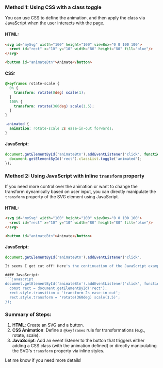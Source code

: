 ### Method 1: Using CSS with a class toggle

You can use CSS to define the animation, and then apply the class via JavaScript when the user interacts with the page.

#### HTML:
```html
<svg id="mySvg" width="100" height="100" viewBox="0 0 100 100">
  <rect id="rect" x="10" y="10" width="80" height="80" fill="blue"/>
</svg>

<button id="animateBtn">Animate</button>
```

#### CSS:
```css
@keyframes rotate-scale {
  0% {
    transform: rotate(0deg) scale(1);
  }
  100% {
    transform: rotate(360deg) scale(1.5);
  }
}

.animated {
  animation: rotate-scale 2s ease-in-out forwards;
}
```

#### JavaScript:
```javascript
document.getElementById('animateBtn').addEventListener('click', function() {
  document.getElementById('rect').classList.toggle('animated');
});
```

### Method 2: Using JavaScript with inline `transform` property

If you need more control over the animation or want to change the transform dynamically based on user input, you can directly manipulate the `transform` property of the SVG element using JavaScript.

#### HTML:
```html
<svg id="mySvg" width="100" height="100" viewBox="0 0 100 100">
  <rect id="rect" x="10" y="10" width="80" height="80" fill="blue"/>
</svg>

<button id="animateBtn">Animate</button>
```

#### JavaScript:
```javascript
document.getElementById('animateBtn').addEventListener('click',

It seems I got cut off! Here's the continuation of the JavaScript example:

#### JavaScript:
```javascript
document.getElementById('animateBtn').addEventListener('click', function() {
  const rect = document.getElementById('rect');
  rect.style.transition = 'transform 2s ease-in-out';
  rect.style.transform = 'rotate(360deg) scale(1.5)';
});
```

### Summary of Steps:

1. **HTML**: Create an SVG and a button.
2. **CSS Animation**: Define a `@keyframes` rule for transformations (e.g., rotate, scale).
3. **JavaScript**: Add an event listener to the button that triggers either adding a CSS class (with the animation defined) or directly manipulating the SVG's `transform` property via inline styles.

Let me know if you need more details!
